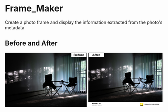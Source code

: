 # Frame_Maker
Create a photo frame and display the information extracted from the photo's metadata

## Before and After
<!-- ![Before](./DSC_0043.jpg)
![After](./DSC_0043_new.jpg) -->
![Demo](./demo.png)